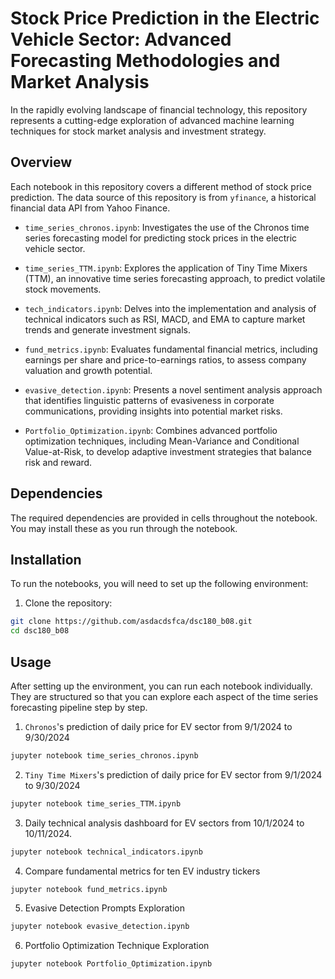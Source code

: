 # Stock Price Prediction in the Electric Vehicle Sector: Advanced Forecasting Methodologies and Market Analysis
In the rapidly evolving landscape of financial technology, this repository represents a cutting-edge exploration of advanced machine learning techniques for stock market analysis and investment strategy.

## Overview
Each notebook in this repository covers a different method of stock price prediction.
The data source of this repository is from `yfinance`, a historical financial data API from Yahoo Finance.

- `time_series_chronos.ipynb`: Investigates the use of the Chronos time series forecasting model for predicting stock prices in the electric vehicle sector.

- `time_series_TTM.ipynb`: Explores the application of Tiny Time Mixers (TTM), an innovative time series forecasting approach, to predict volatile stock movements.

- `tech_indicators.ipynb`: Delves into the implementation and analysis of technical indicators such as RSI, MACD, and EMA to capture market trends and generate investment signals.

- `fund_metrics.ipynb`: Evaluates fundamental financial metrics, including earnings per share and price-to-earnings ratios, to assess company valuation and growth potential.

- `evasive_detection.ipynb`: Presents a novel sentiment analysis approach that identifies linguistic patterns of evasiveness in corporate communications, providing insights into potential market risks.

- `Portfolio_Optimization.ipynb`: Combines advanced portfolio optimization techniques, including Mean-Variance and Conditional Value-at-Risk, to develop adaptive investment strategies that balance risk and reward.

## Dependencies

The required dependencies are provided in cells throughout the notebook. You may install these as you run through the notebook.


## Installation
To run the notebooks, you will need to set up the following environment:

1. Clone the repository:
```bash
git clone https://github.com/asdacdsfca/dsc180_b08.git
cd dsc180_b08
```

## Usage
After setting up the environment, you can run each notebook individually. They are structured so that you can explore each aspect of the time series forecasting pipeline step by step.

1.  ```Chronos```'s prediction of daily price for EV sector from 9/1/2024 to 9/30/2024
```bash
jupyter notebook time_series_chronos.ipynb
```

2. ```Tiny Time Mixers```'s prediction of daily price for EV sector from 9/1/2024 to 9/30/2024
```bash
jupyter notebook time_series_TTM.ipynb
```

3. Daily technical analysis dashboard for EV sectors from 10/1/2024 to 10/11/2024.
```bash
jupyter notebook technical_indicators.ipynb
```

4. Compare fundamental metrics for ten EV industry tickers
```bash
jupyter notebook fund_metrics.ipynb
```

5. Evasive Detection Prompts Exploration
```bash
jupyter notebook evasive_detection.ipynb
```

6. Portfolio Optimization Technique Exploration
```bash
jupyter notebook Portfolio_Optimization.ipynb
``` 

